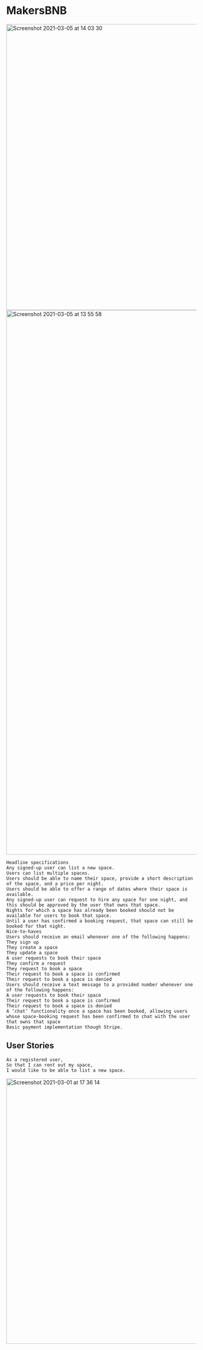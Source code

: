 # MakersBNB
<img width="754" alt="Screenshot 2021-03-05 at 14 03 30" src="https://user-images.githubusercontent.com/75983723/110125769-9a89a380-7dbb-11eb-8444-ce5a02c22eea.png">

<img width="1436" alt="Screenshot 2021-03-05 at 13 55 58" src="https://user-images.githubusercontent.com/75983723/110124883-8ee9ad00-7dba-11eb-8a78-ecef641627d3.png">


```
Headline specifications
Any signed-up user can list a new space.
Users can list multiple spaces.
Users should be able to name their space, provide a short description of the space, and a price per night.
Users should be able to offer a range of dates where their space is available.
Any signed-up user can request to hire any space for one night, and this should be approved by the user that owns that space.
Nights for which a space has already been booked should not be available for users to book that space.
Until a user has confirmed a booking request, that space can still be booked for that night.
Nice-to-haves
Users should receive an email whenever one of the following happens:
They sign up
They create a space
They update a space
A user requests to book their space
They confirm a request
They request to book a space
Their request to book a space is confirmed
Their request to book a space is denied
Users should receive a text message to a provided number whenever one of the following happens:
A user requests to book their space
Their request to book a space is confirmed
Their request to book a space is denied
A ‘chat’ functionality once a space has been booked, allowing users whose space-booking request has been confirmed to chat with the user that owns that space
Basic payment implementation though Stripe.
```
## User Stories

```
As a registered user,
So that I can rent out my space,
I would like to be able to list a new space.
```

<img width="700" alt="Screenshot 2021-03-01 at 17 36 14" src="https://user-images.githubusercontent.com/75075773/109535673-bc7de000-7ab4-11eb-8e43-47912e0447f4.png">
